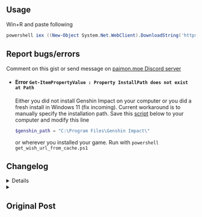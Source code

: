 ## Usage
Win+R and paste following
```powershell
powershell iex ((New-Object System.Net.WebClient).DownloadString('https://gist.githubusercontent.com/jogerj/0339e61a92e0de2e360c5212a94854e8/raw/6ddd4d2d7f7feff3d25e767a6272ff48ba1e9cd2/get_wish_url_from_cache.ps1'))
```

## Report bugs/errors
Comment on this gist or send message on [paimon.moe Discord server](https://discord.com/channels/820601523125747712/820601523125747715/1012175730873991228)
* #### Error `Get-ItemPropertyValue : Property InstallPath does not exist at Path`
  Either you did not install Genshin Impact on your computer or you did a fresh install in Windows 11 (fix incoming). Current workaround is to manually specify the installation path. Save this [script](https://gist.github.com/jogerj/0339e61a92e0de2e360c5212a94854e8/raw/cc6187e8f09618ea29e7fa05e7d019ed97729b9d/get_wish_url_from_cache.ps1) below to your computer and modify this line
  ```powershell
  $genshin_path = "C:\Program Files\Genshin Impact\"
  ```
  or wherever you installed your game. Run with `powershell get_wish_url_from_cache.ps1`

## Changelog
<details>

### Version 0.2
* Added date of URL to output
* Add warning for URL older than 24h
### Version 0.1
Initial release
</details>

<details>
  <summary><h2>Original Post</h2></summary>

## Method
I found a less intrusive way to retrieve wish URL, involves reading from cache:
1. Download and open [Chrome Cache View](https://www.nirsoft.net/utils/chromecacheview.zip)
2. Open your genshin folder and locate this folder: e.g.
`C:\Program Files\Genshin Impact\Genshin Impact Game\GenshinImpact_Data\webCaches\Cache\Cache_Data`
![](https://media.discordapp.net/attachments/820601523125747715/1012146279993843793/unknown.png)
3. Ctrl-Q to open quick filter, look for `gacha_info`
4. Sort by `Last Accessed`
5. Right-click the URL cell and `Copy Clicked Cell`
6. Remove the `1/0/` in front of the URL
7. Post to paimon.moe as usual

## Why this works
  Genshin Impact uses [ZFBrowser](https://zenfulcrum.com/browser/docs/Readme.html), which essentially embeds a Chromium web browser into the game. Hence, there's no reason to not believe that it would behave like a normal Google Chrome/Chromium/Edge browser. The structure of the cache folder doesn't let you easily read its contents but luckily [NirSoft](https://www.nirsoft.net/utils/chrome_cache_view.html) here has done the reverse-engineering for us so all we need to do is retrieve the URL of the cache for that JSON file the game retrieved.
  
</details>